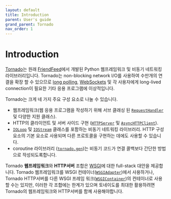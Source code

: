 ```yaml
---
layout: default
title: Introduction
parent: User's guide
grand_parent: Tornado
nav_order: 1
---
```


# Introduction

[Tornado](http://www.tornadoweb.org/)는 원래 [FriendFeed](https://en.wikipedia.org/wiki/FriendFeed)에서 개발된 Python 웹프레임워크 및 비동기 네트워킹 라이브러리입니다.  Tornado는 non-blocking network I/O를 사용하여 수만개의 연결을 확장 할 수 있으므로 [long polling](http://en.wikipedia.org/wiki/Push_technology#Long_polling), [WebSockets](http://en.wikipedia.org/wiki/WebSocket) 및 각 사용자에게 long-lived connection이 필요한 기타 응용 프로그램에 이상적입니다.

Tornado는 크게 네 가지 주요 구성 요소로 나눌 수 있습니다.

* 웹프레임워크(웹 응용 프로그램을 작성하기 위해 서브 클래싱 된 [`RequestHandler`](http://www.tornadoweb.org/en/stable/web.html#tornado.web.RequestHandler) 및 다양한 지원 클래스).
* HTTP의 클라이언트 및 서버 사이드 구현 ([`HTTPServer`](http://www.tornadoweb.org/en/stable/httpserver.html#tornado.httpserver.HTTPServer) 및 [`AsyncHTTPClient`](http://www.tornadoweb.org/en/stable/httpclient.html#tornado.httpclient.AsyncHTTPClient)).
* [`IOLoop`](http://www.tornadoweb.org/en/stable/ioloop.html#tornado.ioloop.IOLoop) 및 [`IOStream`](http://www.tornadoweb.org/en/stable/iostream.html#tornado.iostream.IOStream) 클래스를 포함하는 비동기 네트워킹 라이브러리. HTTP 구성 요소의 기본 요소로 사용되며 다른 프로토콜을 구현하는 데에도 사용할 수 있습니다.
* coroutine 라이브러리 ([`tornado.gen`](http://www.tornadoweb.org/en/stable/gen.html#module-tornado.gen))는 비동기 코드가 연결 콜백보다 간단한 방법으로 작성되도록합니다.

Tornado **웹프레임워크**와 **HTTP서버** 조합은 [WSGI](http://www.python.org/dev/peps/pep-3333/)에 대한 full-stack 대안을 제공합니다. Tornado 웹프레임워크를 WSGI 컨테이너([`WSGIAdapter`](http://www.tornadoweb.org/en/stable/wsgi.html#tornado.wsgi.WSGIAdapter))에서 사용하거나, Tornado HTTP서버를 다른 WSGI 프레임 워크([`WSGIContainer`](http://www.tornadoweb.org/en/stable/wsgi.html#tornado.wsgi.WSGIContainer))의 컨테이너로 사용할 수는 있지만, 이러한 각 조합에는 한계가 있으며 토네이도를 최대한 활용하려면 Tornado의 웹프레임워크와 HTTP서버를 함께 사용해야합니다.
